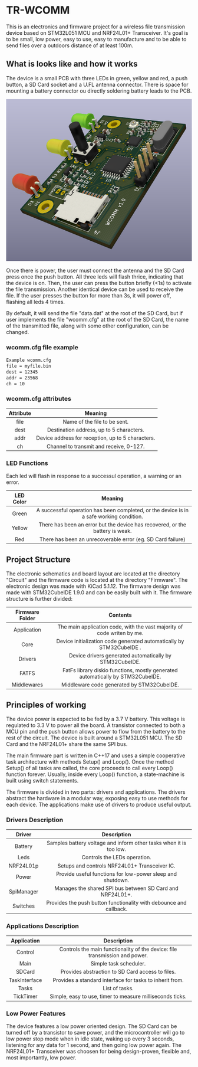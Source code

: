# TR-WCOMM
This is an electronics and firmware project for a wireless file transmission device based on STM32L051 MCU and NRF24L01+ Transceiver. It's goal is to be small, low power, easy to use, easy to manufacture and to be able to send files over a outdoors distance of at least 100m. 


## What is looks like and how it works

The device is a small PCB with three LEDs in green, yellow and red, a push button, a SD Card socket and a U.FL antenna connector. There is space for mounting a battery connector ou  directly soldering battery leads to the PCB.

![](./Doc/board-render.png)

Once there is power, the user must connect the antenna and the SD Card press once the push button. All three leds will flash thrice, indicating that the device is on. Then, the user can press the button briefly (<1s) to activate the file transmission. Another identical device can be used to receive the file. If the user presses the button for more than 3s, it will power off, flashing all leds 4 times.

By default, it will send the file "data.dat" at the root of the SD Card, but if user implements the file "wcomm.cfg" at the root of the SD Card, the name of the transmitted file, along with some other configuration, can be changed.

### wcomm.cfg file example

```
Example wcomm.cfg
file = myfile.bin
dest = 12345
addr = 23568
ch = 10
```

### wcomm.cfg attributes

|Attribute  |Meaning                                            |
|:---------:|:-------------------------------------------------:|
|file       |Name of the file to be sent.                       |
|dest       |Destination address, up to 5 characters.           |
|addr       |Device address for reception, up to 5 characters.  |
|ch         |Channel to transmit and receive, 0-127.            |

### LED Functions

Each led will flash in response to a successul operation, a warning or an error.

|LED Color  |Meaning                                                                                  |
|:---------:|:---------------------------------------------------------------------------------------:|
|Green      |A successful operation has been completed, or the device is in a safe working condition. |
|Yellow     |There has been an error but the device has recovered, or the battery is weak.            |
|Red        |There has been an unrecoverable error (eg. SD Card failure)                              |

## Project Structure

The electronic schematics and board layout are located at the directory "Circuit" and the firmware code is located at the directory "Firmware". The electronic design was made with KiCad 5.1.12. The firmware design was made with STM32CubeIDE 1.9.0 and can be easily built with it. The firmware structure is further divided:

|Firmware Folder| Contents                                                                               |
|:-------------:|:--------------------------------------------------------------------------------------:|
|Application    |The main application code, with the vast majority of code writen by me.                 |
|Core           |Device initialization code generated automatically by STM32CubeIDE  .                   |
|Drivers        |Device drivers generated automatically by STM32CubeIDE.                                 |
|FATFS          |FatFs library diskio functions, mostly generated automatically by STM32CubeIDE.         |
|Middlewares    |Middleware code generated by STM32CubeIDE.                                              |

## Principles of working

The device power is expected to be fed by a 3.7 V battery. This voltage is regulated to 3.3 V to power all the board. A transistor connected to both a MCU pin and the push button allows power to flow from the battery to the rest of the circuit. The device is built around a STM32L051 MCU. The SD Card and the NRF24L01+ share the same SPI bus.

The main firmware part is written in C++17 and uses a simple cooperative task architecture with methods Setup() and Loop(). Once the method Setup() of all tasks are called, the core proceeds to call every Loop() function forever. Usually, inside every Loop() function, a state-machine is built using switch statements.

The firmware is divided in two parts: drivers and applications. The drivers abstract the hardware in a modular way, exposing easy to use methods for each device. The applications make use of drivers to produce useful output.

### Drivers Description

|Driver         | Description                                                                            |
|:-------------:|:--------------------------------------------------------------------------------------:|
|Battery        |Samples battery voltage and inform other tasks when it is too low.                      |
|Leds           |Controls the LEDs operation.                                                            |
|NRF24L01p      |Setups and controls NRF24L01+ Transceiver IC.                                           |
|Power          |Provide useful functions for low-power sleep and shutdown.                              |
|SpiManager     |Manages the shared SPI bus between SD Card and NRF24L01+.                               |
|Switches       |Provides the push button functionality with debounce and callback.                      |

### Applications Description

|Application    | Description                                                                            |
|:-------------:|:--------------------------------------------------------------------------------------:|
|Control        |Controls the main functionality of the device: file transmission and power.             |
|Main           |Simple task scheduler.                                                                  |
|SDCard         |Provides abstraction to SD Card access to files.                                        |
|TaskInterface  |Provides a standard interface for tasks to inherit from.                                |
|Tasks          |List of tasks.                                                                          |
|TickTimer      |Simple, easy to use, timer to measure milliseconds ticks.                               |

### Low Power Features

The device features a low power oriented design. The SD Card can be turned off by a transistor to save power, and the microcontroller will go to low power stop mode when in idle state, waking up every 3 seconds, listening for any data for 1 second, and then going low power again. The NRF24L01+ Transceiver was choosen for being design-proven, flexible and, most importantly, low power.


